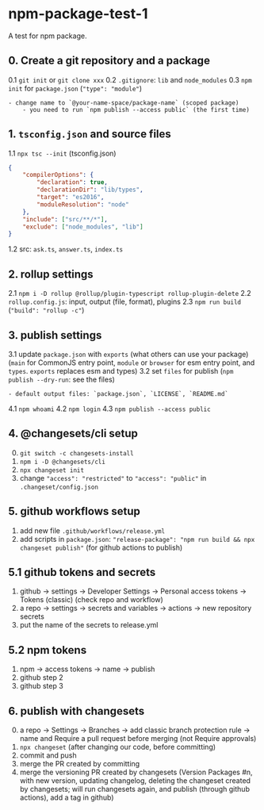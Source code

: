 # npm-package-test-1

A test for npm package.

## 0. Create a git repository and a package

0.1 `git init` or `git clone xxx`
0.2 `.gitignore`: `lib` and `node_modules`
0.3 `npm init` for `package.json` (`"type": "module"`)

    - change name to `@your-name-space/package-name` (scoped package)
    	- you need to run `npm publish --access public` (the first time)

## 1. `tsconfig.json` and source files

1.1 `npx tsc --init` (tsconfig.json)

```json
{
	"compilerOptions": {
		"declaration": true,
		"declarationDir": "lib/types",
		"target": "es2016",
		"moduleResolution": "node"
	},
	"include": ["src/**/*"],
	"exclude": ["node_modules", "lib"]
}
```

1.2 src: `ask.ts`, `answer.ts`, `index.ts`

## 2. rollup settings

2.1 `npm i -D rollup @rollup/plugin-typescript rollup-plugin-delete`
2.2 `rollup.config.js`: input, output (file, format), plugins
2.3 `npm run build` (`"build": "rollup -c"`)

## 3. publish settings

3.1 update `package.json` with `exports` (what others can use your package) (`main` for CommonJS entry point, `module` or `browser` for esm entry point, and `types`. `exports` replaces esm and types)
3.2 set `files` for publish (`npm publish --dry-run`: see the files)

    - default output files: `package.json`, `LICENSE`, `README.md`

4.1 `npm whoami`
4.2 `npm login`
4.3 `npm publish --access public`

## 4. @changesets/cli setup

0. `git switch -c changesets-install`
1. `npm i -D @changesets/cli`
2. `npx changeset init`
3. change `"access": "restricted"` to `"access": "public"` in `.changeset/config.json`

## 5. github workflows setup

1. add new file `.github/workflows/release.yml`
2. add scripts in `package.json`: `"release-package": "npm run build && npx changeset publish"` (for github actions to publish)

## 5.1 github tokens and secrets

1. github -> settings -> Developer Settings -> Personal access tokens -> Tokens (classic) (check repo and workflow)
2. a repo -> settings -> secrets and variables -> actions -> new repository secrets
3. put the name of the secrets to release.yml

## 5.2 npm tokens

1. npm -> access tokens -> name -> publish
2. github step 2
3. github step 3

## 6. publish with changesets

0. a repo -> Settings -> Branches -> add classic branch protection rule -> name and Require a pull request before merging (not Require approvals)
1. `npx changeset` (after changing our code, before committing)
2. commit and push
3. merge the PR created by committing
4. merge the versioning PR created by changesets (Version Packages #n, with new version, updating changelog, deleting the changeset created by changesets; will run changesets again, and publish (through github actions), add a tag in github)
